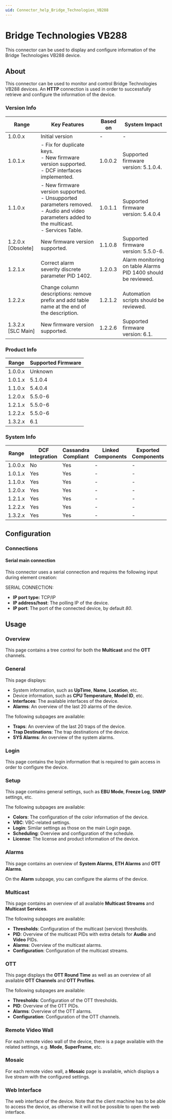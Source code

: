 ```yaml
---
uid: Connector_help_Bridge_Technologies_VB288
---
```


# Bridge Technologies VB288

This connector can be used to display and configure information of the Bridge Technologies VB288 device.

## About

This connector can be used to monitor and control Bridge Technologies VB288 devices. An **HTTP** connection is used in order to successfully retrieve and configure the information of the device.

### Version Info

| Range | Key Features | Based on | System Impact |
|--|--|--|--|
| 1.0.0.x | Initial version | - | - |
| 1.0.1.x | - Fix for duplicate keys. <br>- New firmware version supported. <br>- DCF interfaces implemented. | 1.0.0.2 | Supported firmware version: 5.1.0.4. |
| 1.1.0.x | - New firmware version supported. <br>- Unsupported parameters removed. <br>- Audio and video parameters added to the multicast. <br>- Services Table. | 1.0.1.1 | Supported firmware version: 5.4.0.4 |
| 1.2.0.x [Obsolete] | New firmware version supported. | 1.1.0.8 | Supported firmware version: 5.5.0-6. |
| 1.2.1.x | Correct alarm severity discrete parameter PID 1402. | 1.2.0.3 | Alarm monitoring on table Alarms PID 1400 should be reviewed. |
| 1.2.2.x | Change column descriptions: remove prefix and add table name at the end of the description. | 1.2.1.2 | Automation scripts should be reviewed. |
| 1.3.2.x [SLC Main] | New firmware version supported. | 1.2.2.6 | Supported firmware version: 6.1. |

### Product Info

| Range     | Supported Firmware     |
|-----------|------------------------|
| 1.0.0.x   | Unknown                |
| 1.0.1.x   | 5.1.0.4                |
| 1.1.0.x   | 5.4.0.4                |
| 1.2.0.x   | 5.5.0-6                |
| 1.2.1.x   | 5.5.0-6                |
| 1.2.2.x   | 5.5.0-6                |
| 1.3.2.x   | 6.1                    |

### System Info

| Range     | DCF Integration     | Cassandra Compliant     | Linked Components     | Exported Components     |
|-----------|---------------------|-------------------------|-----------------------|-------------------------|
| 1.0.0.x   | No                  | Yes                     | -                     | -                       |
| 1.0.1.x   | Yes                 | Yes                     | -                     | -                       |
| 1.1.0.x   | Yes                 | Yes                     | -                     | -                       |
| 1.2.0.x   | Yes                 | Yes                     | -                     | -                       |
| 1.2.1.x   | Yes                 | Yes                     | -                     | -                       |
| 1.2.2.x   | Yes                 | Yes                     | -                     | -                       |
| 1.3.2.x   | Yes                 | Yes                     | -                     | -                       |

## Configuration

### Connections

#### Serial main connection

This connector uses a serial connection and requires the following input during element creation:

SERIAL CONNECTION:

- **IP port type:** TCP/IP
- **IP address/host**: The polling IP of the device.
- **IP port**: The port of the connected device, by default *80*.

## Usage

### Overview

This page contains a tree control for both the **Multicast** and the **OTT** channels.

### General

This page displays:

- System information, such as **UpTime**, **Name**, **Location**, etc.
- Device information, such as **CPU Temperature**, **Model ID**, etc.
- **Interfaces**: The available interfaces of the device.
- **Alarms**: An overview of the last 20 alarms of the device.

The following subpages are available:

- **Traps**: An overview of the last 20 traps of the device.
- **Trap Destinations**: The trap destinations of the device.
- **SYS Alarms**: An overview of the system alarms.

### Login

This page contains the login information that is required to gain access in order to configure the device.

### Setup

This page contains general settings, such as **EBU Mode**, **Freeze Log**, **SNMP** settings, etc.

The following subpages are available:

- **Colors**: The configuration of the color information of the device.
- **VBC**: VBC-related settings.
- **Login**: Similar settings as those on the main Login page.
- **Scheduling**: Overview and configuration of the schedule.
- **License**: The license and product information of the device.

### Alarms

This page contains an overview of **System Alarms**, **ETH Alarms** and **OTT Alarms**.

On the **Alarm** subpage, you can configure the alarms of the device.

### Multicast

This page contains an overview of all available **Multicast Streams** and **Multicast Services**.

The following subpages are available:

- **Thresholds**: Configuration of the multicast (service) thresholds.
- **PID**: Overview of the multicast PIDs with extra details for **Audio** and **Video** PIDs.
- **Alarms**: Overview of the multicast alarms.
- **Configuration**: Configuration of the multicast streams.

### OTT

This page displays the **OTT Round Time** as well as an overview of all available **OTT Channels** and **OTT Profiles**.

The following subpages are available:

- **Thresholds**: Configuration of the OTT thresholds.
- **PID**: Overview of the OTT PIDs.
- **Alarms**: Overview of the OTT alarms.
- **Configuration**: Configuration of the OTT channels.

### Remote Video Wall

For each remote video wall of the device, there is a page available with the related settings, e.g. **Mode**, **SuperFrame**, etc.

### Mosaic

For each remote video wall, a **Mosaic** page is available, which displays a live stream with the configured settings.

### Web Interface

The web interface of the device. Note that the client machine has to be able to access the device, as otherwise it will not be possible to open the web interface.
